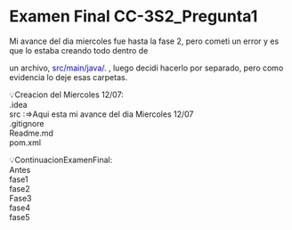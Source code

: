 # Examen Final CC-3S2_Pregunta1

Mi avance del dia miercoles fue hasta la fase 2, pero cometi un error y es que lo estaba creando todo dentro de 

un archivo, <span style="color: blue;">src/main/java/.</span> , luego decidi hacerlo por separado, pero como evidencia lo deje esas  carpetas.

💡Creacion del Miercoles 12/07:<br>
.idea<br>
src  :=>Aqui esta mi avance del dia Miercoles 12/07<br>
.gitignore<br>
Readme.md<br>
pom.xml<br>

💡ContinuacionExamenFinal:<br>
Antes<br>
fase1<br>
fase2<br>
Fase3<br>
fase4<br>
fase5<br>

